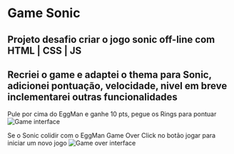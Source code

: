 # Game Sonic
## Projeto desafio criar o jogo sonic off-line com HTML | CSS | JS

## Recriei o game e adaptei o thema para Sonic, adicionei pontuação, velocidade, nivel em breve inclementarei outras funcionalidades 

Pule por cima do EggMan e ganhe 10 pts, pegue os Rings para pontuar 
![Game interface](https://github.com/fgosuen/project-game-sonic/blob/master/images/captura.png)

Se o Sonic colidir com o EggMan Game Over 
Click no botão jogar para iniciar um novo jogo
![Game over interface](https://github.com/fgosuen/project-game-sonic/blob/master/images/game-over.png)
